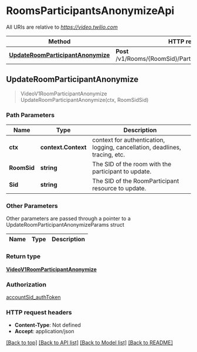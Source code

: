 # RoomsParticipantsAnonymizeApi

All URIs are relative to *https://video.twilio.com*

Method | HTTP request | Description
------------- | ------------- | -------------
[**UpdateRoomParticipantAnonymize**](RoomsParticipantsAnonymizeApi.md#UpdateRoomParticipantAnonymize) | **Post** /v1/Rooms/{RoomSid}/Participants/{Sid}/Anonymize | 



## UpdateRoomParticipantAnonymize

> VideoV1RoomParticipantAnonymize UpdateRoomParticipantAnonymize(ctx, RoomSidSid)





### Path Parameters


Name | Type | Description
------------- | ------------- | -------------
**ctx** | **context.Context** | context for authentication, logging, cancellation, deadlines, tracing, etc.
**RoomSid** | **string** | The SID of the room with the participant to update.
**Sid** | **string** | The SID of the RoomParticipant resource to update.

### Other Parameters

Other parameters are passed through a pointer to a UpdateRoomParticipantAnonymizeParams struct


Name | Type | Description
------------- | ------------- | -------------

### Return type

[**VideoV1RoomParticipantAnonymize**](VideoV1RoomParticipantAnonymize.md)

### Authorization

[accountSid_authToken](../README.md#accountSid_authToken)

### HTTP request headers

- **Content-Type**: Not defined
- **Accept**: application/json

[[Back to top]](#) [[Back to API list]](../README.md#documentation-for-api-endpoints)
[[Back to Model list]](../README.md#documentation-for-models)
[[Back to README]](../README.md)

